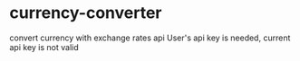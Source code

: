 # currency-converter
 convert currency with exchange rates api
User's api key is needed, current api key is not valid
